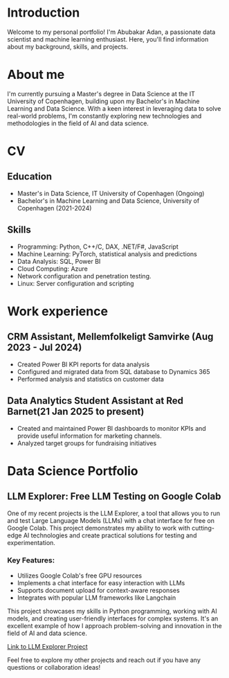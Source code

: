 # Introduction

Welcome to my personal portfolio! I'm Abubakar Adan, a passionate data scientist and machine learning enthusiast. Here, you'll find information about my background, skills, and projects.

# About me

I'm currently pursuing a Master's degree in Data Science at the IT University of Copenhagen, building upon my Bachelor's in Machine Learning and Data Science. With a keen interest in leveraging data to solve real-world problems, I'm constantly exploring new technologies and methodologies in the field of AI and data science.

# CV

## Education
- Master's in Data Science, IT University of Copenhagen (Ongoing)
- Bachelor's in Machine Learning and Data Science, University of Copenhagen (2021-2024)

## Skills
- Programming: Python, C++/C, DAX, .NET/F#, JavaScript
- Machine Learning: PyTorch, statistical analysis and predictions
- Data Analysis: SQL, Power BI
- Cloud Computing: Azure
- Network configuration and penetration testing.
- Linux: Server configuration and scripting

# Work experience

## CRM Assistant, Mellemfolkeligt Samvirke (Aug 2023 - Jul 2024)
- Created Power BI KPI reports for data analysis
- Configured and migrated data from SQL database to Dynamics 365
- Performed analysis and statistics on customer data

## Data Analytics Student Assistant at Red Barnet(21	Jan 2025 to present)
- Created and maintained Power BI dashboards to monitor KPIs and provide useful information for marketing channels. 
- Analyzed target groups for fundraising initiatives 


# Data Science Portfolio

## LLM Explorer: Free LLM Testing on Google Colab

One of my recent projects is the LLM Explorer, a tool that allows you to run and test Large Language Models (LLMs) with a chat interface for free on Google Colab. This project demonstrates my ability to work with cutting-edge AI technologies and create practical solutions for testing and experimentation.

### Key Features:
- Utilizes Google Colab's free GPU resources
- Implements a chat interface for easy interaction with LLMs
- Supports document upload for context-aware responses
- Integrates with popular LLM frameworks like Langchain

This project showcases my skills in Python programming, working with AI models, and creating user-friendly interfaces for complex systems. It's an excellent example of how I approach problem-solving and innovation in the field of AI and data science.

[Link to LLM Explorer Project](https://github.com/Abubakar115e/LMM-explorer)

Feel free to explore my other projects and reach out if you have any questions or collaboration ideas!
